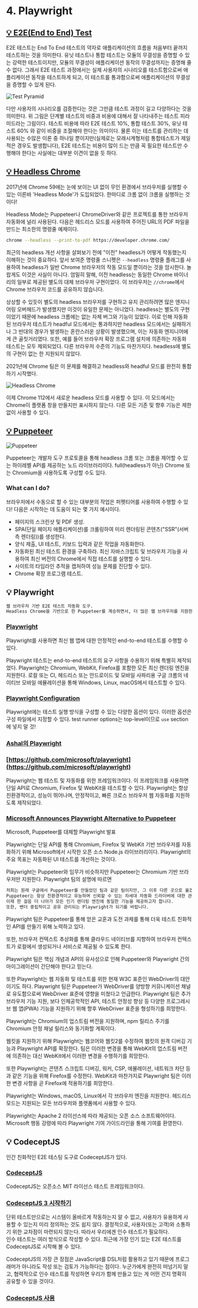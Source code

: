 # 4. Playwright

## [💡 E2E(End to End) Test](https://fe-developers.kakaoent.com/2023/230209-e2e/)

E2E 테스트는 End To End 테스트의 약자로 애플리케이션의 흐름을 처음부터 끝까지 테스트하는 것을 의미한다. 유닛 테스트나 통합 테스트는 모듈의 무결성을 증명할 수 있는 강력한 테스트이지만, 모듈의 무결성이 애플리케이션 동작의 무결성까지는 증명해 줄 수 없다. 그래서 E2E 테스트 과정에서는 실제 사용자의 시나리오를 테스트함으로써 애플리케이션 동작을 테스트하게 되고, 이 테스트를 통과함으로써 애플리케이션의 무결성을 증명할 수 있게 된다.

![Test Pyramid](../week5/images/TestPyramid.png)

다만 사용자의 시나리오를 검증한다는 것은 그만큼 테스트 과정이 길고 다양하다는 것을 의미한다. 위 그림은 단계별 테스트의 비중과 비용에 대해서 잘 나타내주는 테스트 피라미드라는 그림이다. 테스트 비용에 따라 E2E 테스트 10%, 통합 테스트 30%, 유닛 테스트 60% 와 같이 비중을 조절해야 한다는 의미이다. 물론 이는 테스트를 관리하는 데 사용되는 수많은 이론 중 하나일 뿐이지만(실제로는 모래시계형처럼 통합테스트가 제일 적은 경우도 발생합니다), E2E 테스트는 비용이 많이 드는 만큼 꼭 필요한 테스트만 수행해야 한다는 사실에는 대부분 이견이 없을 듯 하다.

## [💡 Headless Chrome](https://developer.chrome.com/articles/new-headless/)

2017년에 Chrome 59에는 눈에 보이는 UI 없이 무인 환경에서 브라우저를 실행할 수 있는 이른바 'Headless Mode'가 도입되었다. 한마디로 크롬 없이 크롬을 실행하는 것이다!

Headless Mode는 Puppeteer나 ChromeDriver와 같은 프로젝트를 통한 브라우저 자동화에 널리 사용된다. 다음은 헤드리스 모드를 사용하여 주어진 URL의 PDF 파일을 만드는 최소한의 명령줄 예제이다.

```bash
chrome --headless --print-to-pdf https://developer.chrome.com/
```

최근의 headless 개선 사항을 살펴보기 전에 "이전" headless가 어떻게 작동했는지 이해하는 것이 중요하다. 앞서 보여준 명령줄 스니펫은 `--headless` 명령줄 플래그를 사용하여 headless가 일반 Chrome 브라우저의 작동 모드일 뿐이라는 것을 암시한다. 놀랍게도 이것은 사실이 아니다. 엄밀히 말해, 이전 headless는 동일한 Chrome 바이너리의 일부로 제공된 별도의 대체 브라우저 구현이었다. 이 브라우저는 `//chrome`에서 Chrome 브라우저 코드를 공유하지 않습니다.

상상할 수 있듯이 별도의 headless 브라우저를 구현하고 유지 관리하려면 많은 엔지니어링 오버헤드가 발생했지만 이것이 유일한 문제는 아니었다. headless는 별도의 구현이었기 때문에 headless 크롬에는 없는 자체 버그와 기능이 있었다. 이로 인해 자동화된 브라우저 테스트가 headful 모드에서는 통과하지만 headless 모드에서는 실패하거나 그 반대의 경우가 발생하는 혼란스러운 상황이 발생했으며, 이는 자동화 엔지니어에게 큰 골칫거리였다. 또한, 예를 들어 브라우저 확장 프로그램 설치에 의존하는 자동화 테스트는 모두 제외되었다. 다른 브라우저 수준의 기능도 마찬가지다. headless에 별도의 구현이 없는 한 지원되지 않았다.

2021년에 Chrome 팀은 이 문제를 해결하고 headless와 headful 모드를 완전히 통합하기 시작했다.

![Headless Chrome](../week5/images/headless.svg)

이제 Chrome 112에서 새로운 headless 모드를 사용할 수 있다. 이 모드에서는 Chrome이 플랫폼 창을 만들지만 표시하지 않는다. 다른 모든 기존 및 향후 기능은 제한 없이 사용할 수 있다.

## [💡 Puppeteer](https://developer.chrome.com/docs/puppeteer/)

![Puppeteer](../week5/images/puppeteer.png)

Puppeteer는 개발자 도구 프로토콜을 통해 headless 크롬 또는 크롬을 제어할 수 있는 하이레벨 API를 제공하는 노드 라이브러리이다. full(headless가 아닌) Chrome 또는 Chromium을 사용하도록 구성할 수도 있다.

### What can I do?

브라우저에서 수동으로 할 수 있는 대부분의 작업은 퍼펫티어를 사용하여 수행할 수 있다! 다음은 시작하는 데 도움이 되는 몇 가지 예시이다.

- 페이지의 스크린샷 및 PDF 생성.
- SPA(단일 페이지 애플리케이션)를 크롤링하여 미리 렌더링된 콘텐츠("SSR"(서버 측 렌더링))를 생성한다.
- 양식 제출, UI 테스트, 키보드 입력과 같은 작업을 자동화한다.
- 자동화된 최신 테스트 환경을 구축하라. 최신 자바스크립트 및 브라우저 기능을 사용하여 최신 버전의 Chrome에서 직접 테스트를 실행할 수 있다.
- 사이트의 타임라인 추적을 캡처하여 성능 문제를 진단할 수 있다.
- Chrome 확장 프로그램 테스트.

## 💡 Playwright

```bash
웹 브라우저 기반 E2E 테스트 자동화 도구.  
Headless Chrome을 기반으로 한 Puppeteer를 계승하면서, 더 많은 웹 브라우저를 지원한다.
```

### [Playwright](https://playwright.dev/)

Playwright를 사용하면 최신 웹 앱에 대한 안정적인 end-to-end 테스트를 수행할 수 있다.

Playwright 테스트는 end-to-end 테스트의 요구 사항을 수용하기 위해 특별히 제작되었다. Playwright는 Chromium, WebKit, Firefox를 포함한 모든 최신 렌더링 엔진을 지원한다. 로컬 또는 CI, 헤드리스 또는 안드로이드 및 모바일 사파리용 구글 크롬의 네이티브 모바일 에뮬레이션을 통해 Windows, Linux, macOS에서 테스트할 수 있다.

### [Playwright Configuration](https://playwright.dev/docs/test-configuration)

Playwright에는 테스트 실행 방식을 구성할 수 있는 다양한 옵션이 있다. 이러한 옵션은 구성 파일에서 지정할 수 있다. test runner options는 top-level이므로 `use` section에 넣지 말 것!

### [Ashal의 Playwright](https://github.com/ahastudio/til/blob/main/test/playwright.md)

### [https://github.com/microsoft/playwright](https://github.com/microsoft/playwright)

Playwright는 웹 테스트 및 자동화를 위한 프레임워크이다. 이 프레임워크를 사용하면 단일 API로 Chromium, Firefox 및 WebKit을 테스트할 수 있다. Playwright는 항상 친환경적이고, 성능이 뛰어나며, 안정적이고, 빠른 크로스 브라우저 웹 자동화를 지원하도록 제작되었다.

### [Microsoft Announces Playwright Alternative to Puppeteer](https://www.infoq.com/news/2020/01/playwright-browser-automation/)

Microsoft, Puppeteer를 대체할 Playwright 발표

Playwright는 단일 API를 통해 Chromium, Firefox 및 WebKit 기반 브라우저를 자동화하기 위해 Microsoft에서 시작한 오픈 소스 Node.js 라이브러리이다. Playwright의 주요 목표는 자동화된 UI 테스트를 개선하는 것이다.

Playwright는 Puppeteer와 임무가 비슷하지만 Puppeteer는 Chromium 기반 브라우저만 지원한다. Playwright 팀의 설명에 따르면

```bash
저희는 원래 구글에서 Puppeteer를 만들었던 팀과 같은 팀이지만, 그 이후 다른 곳으로 옮겼습니다.  
Puppeteer는 항상 친환경적이고 유능하며 신뢰할 수 있는 차세대 자동화 드라이버에 대한 관심이 많다는 것을 증명했습니다.  
이제 한 걸음 더 나아가 모든 인기 렌더링 엔진에 동일한 기능을 제공하고자 합니다.  
또한, 벤더 중립적이고 공유 관리되는 Playwright가 되기를 바랍니다.
```

Playwright 팀은 Puppeteer를 통해 얻은 교훈과 도전 과제를 통해 더욱 테스트 친화적인 API를 만들기 위해 노력하고 있다.

또한, 브라우저 컨텍스트 추상화를 통해 클라우드 네이티브를 지향하여 브라우저 컨텍스트가 로컬에서 생성되거나 서비스로 제공될 수 있도록 한다.

Playwright 팀은 핵심 개념과 API의 유사성으로 인해 Puppeteer와 Playwright 간의 마이그레이션이 간단해야 한다고 믿는다.

또한 Playwright는 웹 자동화 및 테스트를 위한 현재 W3C 표준인 WebDriver의 대안이기도 하다. Playwright 팀은 Puppeteer가 WebDriver를 양방향 커뮤니케이션 채널로 유도함으로써 WebDriver 표준에 영향을 미쳤다고 언급한다. Playwright 팀은 추가 브라우저 기능 지원, 보다 인체공학적인 API, 테스트 안정성 향상 등 다양한 프로그레시브 웹 앱(PWA) 기능을 지원하기 위해 향후 WebDriver 표준을 형성하기를 희망한다.

Playwright는 Chromium의 업스트림 버전을 지원하며, npm 릴리스 주기를 Chromium 안정 채널 릴리스와 동기화할 계획이다.

웹킷을 지원하기 위해 Playwright는 웹코어와 웹킷2를 수정하여 웹킷의 원격 디버깅 기능과 Playwright API를 확장한다. 팀은 이러한 변경을 통해 WebKit의 업스트림 버전에 의존하는 대신 WebKit에서 이러한 변경을 수행하기를 희망한다.

또한 Playwright는 콘텐츠 스크립트 디버깅, 워커, CSP, 에뮬레이션, 네트워크 차단 등과 같은 기능을 위해 Firefox를 수정한다. WebKit과 마찬가지로 Playwright 팀은 이러한 변경 사항을 곧 Firefox에 적용하기를 희망한다.

Playwright는 Windows, macOS, Linux에서 각 브라우저 엔진을 지원한다. 헤드리스 모드는 지원되는 모든 브라우저와 플랫폼에서 사용할 수 있다.

Playwright는 Apache 2 라이선스에 따라 제공되는 오픈 소스 소프트웨어이다. Microsoft 행동 강령에 따라 Playwright 기여 가이드라인을 통해 기여를 환영한다.

## 💡 CodeceptJS

인간 친화적인 E2E 테스팅 도구로 CodeceptJS가 있다.

### [CodeceptJS](https://codecept.io/)  

CodeceptJS는 오픈소스 MIT 라이선스 테스트 프레임워크이다.

### [CodeceptJS 3 시작하기](https://github.com/ahastudio/til/blob/main/test/20201207-codeceptjs.md)

단위 테스트만으로는 시스템이 올바르게 작동하는지 알 수 없고, 사용자가 유용하게 사용할 수 있는지 미리 정의하는 것도 쉽지 않다. 결정적으로, 사용자(또는 고객)와 소통하기 위한 교차점이 마련되지 않는다. 따라서 우리에겐 인수 테스트가 필요하다.  
인수 테스트는 여러 방식으로 작성할 수 있다. 최근에 가장 인기 있는 E2E 테스트를 CodeceptJS로 시작해 볼 수 있다.

CodeceptJS의 가장 큰 장점은 JavaScript를 DSL처럼 활용하고 있기 때문에 프로그래머가 아니라도 작성 또는 검토가 가능하다는 점이다. 누군가에게 완전히 떠넘기지 말고, 협력적으로 인수 테스트를 작성하면 우리가 함께 만들고 있는 게 어떤 건지 명확히 공유할 수 있을 것이다.

### [CodeceptJS 사용](https://github.com/ahastudio/CodingLife/tree/main/20211012/react#codeceptjs-사용)
